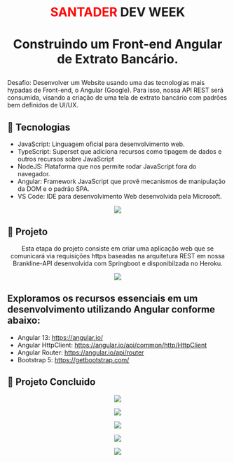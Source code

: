 # <P align="center"><font color="red">**SANTADER</font> DEV WEEK**</P>

# <p align="center">Construindo um Front-end Angular de Extrato Bancário.<p>

Desafio: Desenvolver um Website usando uma das tecnologias mais hypadas de Front-end, o Angular (Google). Para isso, nossa API REST será consumida, visando a criação de uma tela de extrato bancário com padrões bem definidos de UI/UX.

## 📝 Tecnologias

- JavaScript: Linguagem oficial para desenvolvimento web.
- TypeScript: Superset que adiciona recursos como tipagem de dados e outros recursos sobre JavaScript 
- NodeJS: Plataforma que nos permite rodar JavaScript fora do navegador.
- Angular: Framework JavaScript que provê mecanismos de manipulação da DOM e o padrão SPA.
- VS Code: IDE para desenvolvimento Web desenvolvida pela Microsoft.

 <p align="center">
<img src="https://user-images.githubusercontent.com/79487813/167973345-8988dcdc-0b90-49c6-a584-3b6d2045df9a.png"/></P>

## 📝 Projeto

<p align="center">Esta etapa do projeto consiste em criar uma aplicação web que se comunicará via requisições https baseadas na arquitetura REST em nossa Brankline-API desenvolvida com Springboot e disponibilzada no Heroku.</p>

 <p align="center">
<img src="(https://user-images.githubusercontent.com/79487813/168662694-6b022f4b-cf1b-4987-96a3-173a4b6a491c.png"/></P>

## Exploramos os recursos essenciais em um desenvolvimento utilizando Angular conforme abaixo:

- Angular 13: https://angular.io/ 
- Angular HttpClient: https://angular.io/api/common/http/HttpClient 
- Angular Router: https://angular.io/api/router 
- Bootstrap 5: https://getbootstrap.com/ 



## 📝 Projeto Concluido

 <p align="center">
<img src="https://user-images.githubusercontent.com/79487813/167975519-c8a3d3ea-2705-440e-9ec1-c6d0857f0dbf.png"/></P>

 <p align="center">
<img src="https://user-images.githubusercontent.com/79487813/168497272-16257da3-c08d-488f-bac8-e68ae935fb68.png"/></P>

 <p align="center">
<img src="https://user-images.githubusercontent.com/79487813/167975879-b3484d5b-7248-4418-857d-3741cd5b6b3a.png"/></P>

 <p align="center">
<img src="https://user-images.githubusercontent.com/79487813/167975942-509dc93e-1256-4ea0-9238-e82c326ead86.png"/></P>

 <p align="center">
<img src="https://user-images.githubusercontent.com/79487813/167975986-75b9140b-8189-4457-9694-ed805bfbe467.png"/></P>
